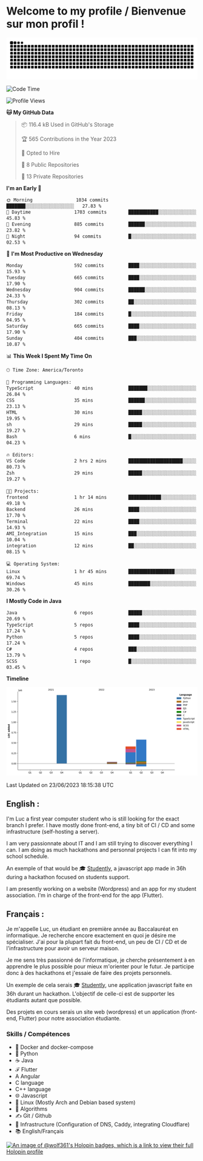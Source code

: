 # Welcome to my profile / Bienvenue sur mon profil !

![snake gif](https://github.com/wolf-361/wolf-361/blob/output/github-contribution-grid-snake.svg)

<!--START_SECTION:waka-->
![Code Time](http://img.shields.io/badge/Code%20Time-193%20hrs%2024%20mins-blue)

![Profile Views](http://img.shields.io/badge/Profile%20Views-0-blue)

**🐱 My GitHub Data** 

> 📦 116.4 kB Used in GitHub's Storage 
 > 
> 🏆 565 Contributions in the Year 2023
 > 
> 💼 Opted to Hire
 > 
> 📜 8 Public Repositories 
 > 
> 🔑 13 Private Repositories 
 > 
**I'm an Early 🐤** 

```text
🌞 Morning                1034 commits        ███████░░░░░░░░░░░░░░░░░░   27.83 % 
🌆 Daytime                1703 commits        ███████████░░░░░░░░░░░░░░   45.83 % 
🌃 Evening                885 commits         ██████░░░░░░░░░░░░░░░░░░░   23.82 % 
🌙 Night                  94 commits          █░░░░░░░░░░░░░░░░░░░░░░░░   02.53 % 
```
📅 **I'm Most Productive on Wednesday** 

```text
Monday                   592 commits         ████░░░░░░░░░░░░░░░░░░░░░   15.93 % 
Tuesday                  665 commits         ████░░░░░░░░░░░░░░░░░░░░░   17.90 % 
Wednesday                904 commits         ██████░░░░░░░░░░░░░░░░░░░   24.33 % 
Thursday                 302 commits         ██░░░░░░░░░░░░░░░░░░░░░░░   08.13 % 
Friday                   184 commits         █░░░░░░░░░░░░░░░░░░░░░░░░   04.95 % 
Saturday                 665 commits         ████░░░░░░░░░░░░░░░░░░░░░   17.90 % 
Sunday                   404 commits         ███░░░░░░░░░░░░░░░░░░░░░░   10.87 % 
```


📊 **This Week I Spent My Time On** 

```text
🕑︎ Time Zone: America/Toronto

💬 Programming Languages: 
TypeScript               40 mins             ███████░░░░░░░░░░░░░░░░░░   26.84 % 
CSS                      35 mins             ██████░░░░░░░░░░░░░░░░░░░   23.13 % 
HTML                     30 mins             █████░░░░░░░░░░░░░░░░░░░░   19.95 % 
sh                       29 mins             █████░░░░░░░░░░░░░░░░░░░░   19.27 % 
Bash                     6 mins              █░░░░░░░░░░░░░░░░░░░░░░░░   04.23 % 

🔥 Editors: 
VS Code                  2 hrs 2 mins        ████████████████████░░░░░   80.73 % 
Zsh                      29 mins             █████░░░░░░░░░░░░░░░░░░░░   19.27 % 

🐱‍💻 Projects: 
frontend                 1 hr 14 mins        ████████████░░░░░░░░░░░░░   49.18 % 
Backend                  26 mins             ████░░░░░░░░░░░░░░░░░░░░░   17.70 % 
Terminal                 22 mins             ████░░░░░░░░░░░░░░░░░░░░░   14.93 % 
AMI_Integration          15 mins             ███░░░░░░░░░░░░░░░░░░░░░░   10.04 % 
integration              12 mins             ██░░░░░░░░░░░░░░░░░░░░░░░   08.15 % 

💻 Operating System: 
Linux                    1 hr 45 mins        █████████████████░░░░░░░░   69.74 % 
Windows                  45 mins             ████████░░░░░░░░░░░░░░░░░   30.26 % 
```

**I Mostly Code in Java** 

```text
Java                     6 repos             █████░░░░░░░░░░░░░░░░░░░░   20.69 % 
TypeScript               5 repos             ████░░░░░░░░░░░░░░░░░░░░░   17.24 % 
Python                   5 repos             ████░░░░░░░░░░░░░░░░░░░░░   17.24 % 
C#                       4 repos             ███░░░░░░░░░░░░░░░░░░░░░░   13.79 % 
SCSS                     1 repo              █░░░░░░░░░░░░░░░░░░░░░░░░   03.45 % 
```



**Timeline**

![Lines of Code chart](https://raw.githubusercontent.com/wolf-361/wolf-361/main/assets/bar_graph.png)


 Last Updated on 23/06/2023 18:15:38 UTC
<!--END_SECTION:waka-->

## English : 

I'm Luc a first year computer student who is still looking for the exact branch I prefer. I have mostly done front-end, a tiny bit of CI / CD and some infrastructure (self-hosting a server).

I am very passionnate about IT and I am still trying to discover everything I can. I am doing as much hackathons and personnal projects I can fit into my school schedule.

An exemple of that would be 🎓 [Studently](https://github.com/wolf-361/Studently-CodeJam12), a javascript app made in 36h during a hackathon focused on students support.

I am presently working on a website (Wordpress) and an app for my student association. I'm in charge of the front-end for the app (Flutter).

## Français :

Je m'appelle Luc, un étudiant en première année au Baccalauréat en informatique. Je recherche encore exactement en quoi je désire me spécialiser. J'ai pour la plupart fait du front-end, un peu de CI / CD et de l'infrastructure pour avoir un serveur maison.

Je me sens très passionné de l'informatique, je cherche présentement à en apprendre le plus possible pour mieux m'orienter pour le futur. Je participe donc à des hackathons et j'essaie de faire des projets personnels.

Un exemple de cela serais 🎓 [Studently](https://github.com/wolf-361/Studently-CodeJam12), une application javascript faite en 36h durant un hackathon. L'objectif de celle-ci est de supporter les étudiants autant que possible.

Des projets en cours serais un site web (wordpress) et un application (front-end, Flutter) pour notre association étudiante.

###  Skills / Compétences

* 🐋 Docker and docker-compose
* 🐍 Python
* ☕ Java
* ℱ Flutter
* A Angular
* C language
* C++ language
* 🌐 Javascript
* 🐧 Linux (Mostly Arch and Debian based system)
* 🧩 Algorithms
* ✍️ Git / Github
* 📜 Infrastructure (Configuration of DNS, Caddy, integrating Cloudflare)
* 📚 English/Français

[![An image of @wolf361's Holopin badges, which is a link to view their full Holopin profile](https://holopin.me/wolf361)](https://holopin.io/@wolf361)



